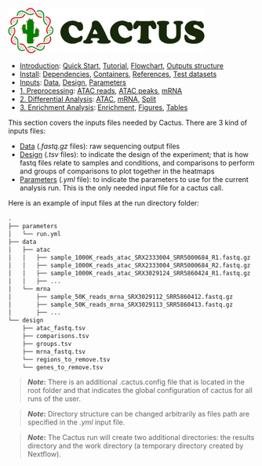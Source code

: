 
<img src="/docs/images/logo_cactus.png" width="400" />

* [Introduction](/README.md): [Quick Start](/docs/1_Intro/Quick_start.md), [Tutorial](/docs/1_Intro/tutorial.md), [Flowchart](/docs/1_Intro/Flowchart.md), [Outputs structure](/docs/1_Intro/Outputs_structure.md)
* [Install](/docs/2_Install/2_Install.md): [Dependencies](/docs/2_Install/Dependencies.md), [Containers](/docs/2_Install/Containers.md), [References](/docs/2_Install/References.md), [Test datasets](/docs/2_Install/Test_datasets.md)
* [Inputs](/docs/3_Inputs/3_Inputs.md): [Data](/docs/3_Inputs/Data.md), [Design](/docs/3_Inputs/Design.md), [Parameters](/docs/3_Inputs/Parameters.md)
* [1. Preprocessing](/docs/4_Prepro/4_Prepro.md): [ATAC reads](/docs/4_Prepro/ATAC_reads.md), [ATAC peaks](/docs/4_Prepro/ATAC_peaks.md), [mRNA](/docs/4_Prepro/mRNA.md)
* [2. Differential Analysis](/docs/5_DA/5_DA.md): [ATAC](/docs/5_DA/DA_ATAC.md), [mRNA](/docs/5_DA/DA_mRNA.md), [Split](/docs/5_DA/Split.md)
* [3. Enrichment Analysis](/docs/6_Enrich/6_Enrich.md): [Enrichment](/docs/6_Enrich/Enrichment.md), [Figures](/docs/6_Enrich/Figures.md), [Tables](/docs/6_Enrich/Tables.md)

[](END_OF_MENU)



This section covers the inputs files needed by Cactus. There are 3 kind of inputs files: 
 - [Data](/docs/3_Inputs/Data.md) (*.fastq.gz* files): raw sequencing output files
 - [Design](/docs/3_Inputs/Design.md) (*.tsv* files): to indicate the design of the experiment; that is how fastq files relate to samples and conditions, and comparisons to perform and groups of comparisons to plot together in the heatmaps
 - [Parameters](/docs/3_Inputs/Parameters.md) (*.yml* file): to indicate the parameters to use for the current analysis run. This is the only needed input file for a cactus call.
 
Here is an example of input files at the run directory folder:
<!-- tree -I "results|work"  (worm folder; then editing the output manually)-->
```
.
├── parameters
│   └── run.yml
├── data
│   ├── atac
│   │   ├── sample_1000K_reads_atac_SRX2333004_SRR5000684_R1.fastq.gz
│   │   ├── sample_1000K_reads_atac_SRX2333004_SRR5000684_R2.fastq.gz
│   │   ├── sample_1000K_reads_atac_SRX3029124_SRR5860424_R1.fastq.gz
│   │   ├── ...
│   └── mrna
│       ├── sample_50K_reads_mrna_SRX3029112_SRR5860412.fastq.gz
│       ├── sample_50K_reads_mrna_SRX3029113_SRR5860413.fastq.gz
│       ├── ...
└── design
    ├── atac_fastq.tsv
    ├── comparisons.tsv
    ├── groups.tsv
    ├── mrna_fastq.tsv
    └── regions_to_remove.tsv
    └── genes_to_remove.tsv
```

>**_Note_:** There is an additional .cactus.config file that is located in the root folder and that indicates the global configuration of cactus for all runs of the user.  

>**_Note_:** Directory structure can be changed arbitrarily as files path are specified in the *.yml* input file.

>**_Note_:** The Cactus run will create two additional directories: the results directory and the work directory (a temporary directory created by Nextflow).  
